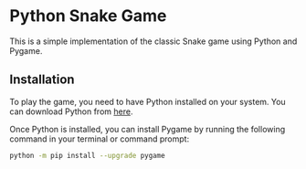 # Python Snake Game

This is a simple implementation of the classic Snake game using Python and Pygame.

## Installation

To play the game, you need to have Python installed on your system. You can download Python from [here](https://www.python.org/downloads/).

Once Python is installed, you can install Pygame by running the following command in your terminal or command prompt:

```bash
python -m pip install --upgrade pygame


